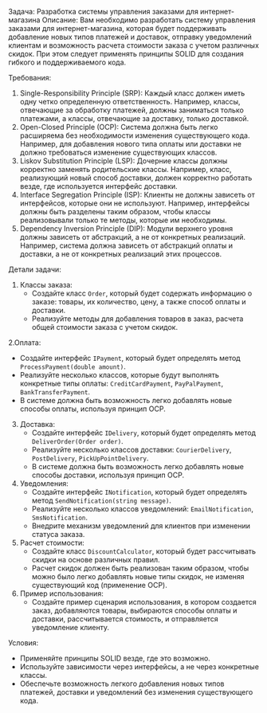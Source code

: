 ﻿Задача: Разработка системы управления заказами для интернет-магазина
Описание:
Вам необходимо разработать систему управления заказами для интернет-магазина, которая будет поддерживать добавление новых типов платежей и доставок, отправку уведомлений клиентам и возможность расчета стоимости заказа с учетом различных скидок. При этом следует применять принципы SOLID для создания гибкого и поддерживаемого кода.

Требования:
1. Single-Responsibility Principle (SRP): Каждый класс должен иметь одну четко определенную ответственность. Например, классы, отвечающие за обработку платежей, должны заниматься только платежами, а классы, отвечающие за доставку, только доставкой.
2. Open-Closed Principle (OCP): Система должна быть легко расширяема без необходимости изменения существующего кода. Например, для добавления нового типа оплаты или доставки не должно требоваться изменение существующих классов.
3. Liskov Substitution Principle (LSP): Дочерние классы должны корректно заменять родительские классы. Например, класс, реализующий новый способ доставки, должен корректно работать везде, где используется интерфейс доставки.
4. Interface Segregation Principle (ISP): Клиенты не должны зависеть от интерфейсов, которые они не используют. Например, интерфейсы должны быть разделены таким образом, чтобы классы реализовывали только те методы, которые им необходимы.
5. Dependency Inversion Principle (DIP): Модули верхнего уровня должны зависеть от абстракций, а не от конкретных реализаций. Например, система должна зависеть от абстракций оплаты и доставки, а не от конкретных реализаций этих процессов.

Детали задачи:
1. Классы заказа:
   - Создайте класс `Order`, который будет содержать информацию о заказе: товары, их количество, цену, а также способ оплаты и доставки.
   - Реализуйте методы для добавления товаров в заказ, расчета общей стоимости заказа с учетом скидок.

2.Оплата:
   - Создайте интерфейс `IPayment`, который будет определять метод `ProcessPayment(double amount)`.
   - Реализуйте несколько классов, которые будут выполнять конкретные типы оплаты: `CreditCardPayment`, `PayPalPayment`, `BankTransferPayment`.
   - В системе должна быть возможность легко добавлять новые способы оплаты, используя принцип OCP.
3. Доставка:
   - Создайте интерфейс `IDelivery`, который будет определять метод `DeliverOrder(Order order)`.
   - Реализуйте несколько классов доставки: `CourierDelivery`, `PostDelivery`, `PickUpPointDelivery`.
   - В системе должна быть возможность легко добавлять новые способы доставки, используя принцип OCP.
4. Уведомления:
   - Создайте интерфейс `INotification`, который будет определять метод `SendNotification(string message)`.
   - Реализуйте несколько классов уведомлений: `EmailNotification`, `SmsNotification`.
   - Внедрите механизм уведомлений для клиентов при изменении статуса заказа.
5. Расчет стоимости:
   - Создайте класс `DiscountCalculator`, который будет рассчитывать скидки на основе различных правил.
   - Расчет скидок должен быть реализован таким образом, чтобы можно было легко добавлять новые типы скидок, не изменяя существующий код (применение OCP).
6. Пример использования:
   - Создайте пример сценария использования, в котором создается заказ, добавляются товары, выбираются способы оплаты и доставки, рассчитывается стоимость, и отправляется уведомление клиенту.

Условия:
- Применяйте принципы SOLID везде, где это возможно.
- Используйте зависимости через интерфейсы, а не через конкретные классы.
- Обеспечьте возможность легкого добавления новых типов платежей, доставки и уведомлений без изменения существующего кода.

